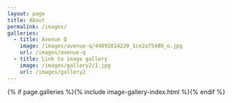 ```yaml
---
layout: page
title: About
permalink: /images/
galleries:
  - title: Avenue Q
    image: /images/avenue-q/44092814220_1ce2a75480_o.jpg
    url: /images/avenue-q
  - title: Link to image gallery
    image: /images/gallery2/1.jpg
    url: /images/gallery2
---
```

{% if page.galleries %}{% include image-gallery-index.html %}{% endif %}
